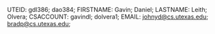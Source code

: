UTEID: gdl386; dao384;
FIRSTNAME: Gavin; Daniel;
LASTNAME: Leith; Olvera;
CSACCOUNT: gavindl; dolvera1;
EMAIL: johnyd@cs.utexas.edu; bradp@cs.utexas.edu;